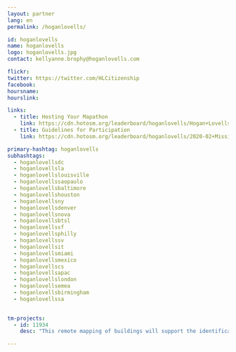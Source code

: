```yaml
---
layout: partner
lang: en
permalink: /hoganlovells/

id: hoganlovells
name: hoganlovells
logo: hoganlovells.jpg
contact: kellyanne.brophy@hoganlovells.com

flickr: 
twitter: https://twitter.com/HLCitizenship
facebook: 
hoursname:
hourslink:

links:
  - title: Hosting Your Mapathon
    link: https://cdn.hotosm.org/leaderboard/hoganlovells/Hogan+Lovells+TM4+Mapping+Materials.zip
  - title: Guidelines for Participation
    link: https://cdn.hotosm.org/leaderboard/hoganlovells/2020-02+Missing+Maps+Guidelines.pdf

primary-hashtag: hoganlovells
subhashtags:
  - hoganlovellsdc
  - hoganlovellsla
  - hoganlovellslouisville
  - hoganlovellssaopaulo
  - hoganlovellsbaltimore
  - hoganlovellshouston
  - hoganlovellsny
  - hoganlovellsdenver
  - hoganlovellsnova
  - hoganlovellsbtsl
  - hoganlovellssf
  - hoganlovellsphilly
  - hoganlovellssv
  - hoganlovellsit
  - hoganlovellsmiami
  - hoganlovellsmexico
  - hoganlovellscs
  - hoganlovellsapac
  - hoganlovellslondon
  - hoganlovellsemea
  - hoganlovellsbirmingham
  - hoganlovellssa
  

tm-projects:
  - id: 11934
    desc: "This remote mapping of buildings will support the identification and characterization of settlements, as well as the implementation of planned activities and largely the generation of data for humanitarian activities."

---
```


